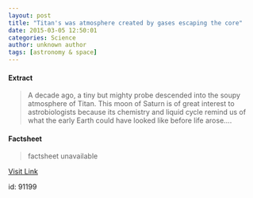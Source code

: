```yaml
---
layout: post
title: "Titan's was atmosphere created by gases escaping the core"
date: 2015-03-05 12:50:01
categories: Science
author: unknown author
tags: [astronomy & space]
---
```



#### Extract
>A decade ago, a tiny but mighty probe descended into the soupy atmosphere of Titan. This moon of Saturn is of great interest to astrobiologists because its chemistry and liquid cycle remind us of what the early Earth could have looked like before life arose....

#### Factsheet
>factsheet unavailable

[Visit Link](http://phys.org/news344763020.html)

id:   91199


